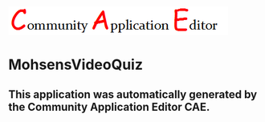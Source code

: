 ![CAE](https://github.com/CAE-Mario/CAE-Deployment-Temp/blob/master/img/logo.png)  

MohsensVideoQuiz
===================


This application was automatically generated by the Community Application Editor CAE.  
---------------
